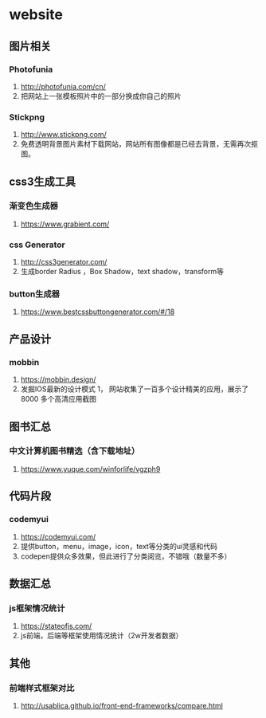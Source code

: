 # website

## 图片相关

### Photofunia 

1. http://photofunia.com/cn/
2. 把网站上一张模板照片中的一部分换成你自己的照片 

### Stickpng 

1. http://www.stickpng.com/
2. 免费透明背景图片素材下载网站，网站所有图像都是已经去背景，无需再次抠图。 



## css3生成工具

###  渐变色生成器

1. https://www.grabient.com/

### css Generator

1. http://css3generator.com/
2. 生成border Radius ，Box Shadow，text shadow，transform等

### button生成器

1. https://www.bestcssbuttongenerator.com/#/18

## 产品设计
### mobbin
1. https://mobbin.design/
1. 发掘IOS最新的设计模式
1， 网站收集了一百多个设计精美的应用，展示了 8000 多个高清应用截图

## 图书汇总
### 中文计算机图书精选（含下载地址）
1. https://www.yuque.com/winforlife/vgzph9


## 代码片段
### codemyui
1. https://codemyui.com/
1. 提供button，menu，image，icon，text等分类的ui灵感和代码
1. codepen提供众多效果，但此进行了分类阅览，不错哦（数量不多）


## 数据汇总
### js框架情况统计
1. https://stateofjs.com/
1. js前端，后端等框架使用情况统计（2w开发者数据）

## 其他

### 前端样式框架对比

1. http://usablica.github.io/front-end-frameworks/compare.html

